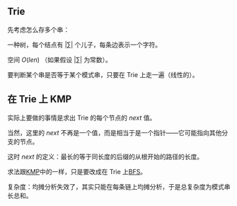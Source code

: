 ## Trie

先考虑怎么存多个串：

一种树，每个结点有 $|∑|$ 个儿子，每条边表示一个字符。

空间 $O(len)$ （如果假设 $|∑|$ 为常数）。

要判断某个串是否等于某个模式串，只要在 Trie 上走一遍（线性的）。

## 在 Trie 上 KMP

实际上要做的事情是求出 Trie 的每个节点的 $next$ 值。

当然，这里的 $next$ 不再是一个值，而是相当于是一个指针——它可能指向其他分支的节点。

这时 $next$ 的定义：最长的等于同长度的后缀的从根开始的路径的长度。

求法跟[KMP](/string/prefix-function/#knuth-morris-pratt)中的一样，只是要改成在 Trie 上[BFS](/search/bfs)。

复杂度：均摊分析失效了，其实只能在每条链上均摊分析，于是总复杂度为模式串长总和。
